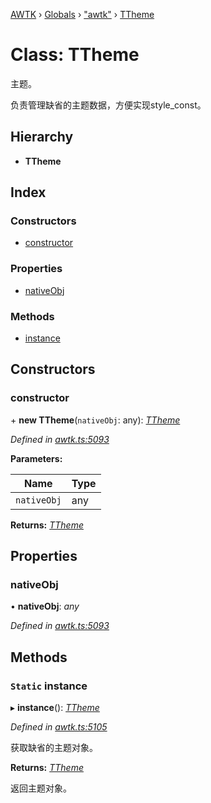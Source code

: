 [AWTK](../README.md) › [Globals](../globals.md) › ["awtk"](../modules/_awtk_.md) › [TTheme](_awtk_.ttheme.md)

# Class: TTheme

主题。

负责管理缺省的主题数据，方便实现style\_const。

## Hierarchy

* **TTheme**

## Index

### Constructors

* [constructor](_awtk_.ttheme.md#constructor)

### Properties

* [nativeObj](_awtk_.ttheme.md#nativeobj)

### Methods

* [instance](_awtk_.ttheme.md#static-instance)

## Constructors

###  constructor

\+ **new TTheme**(`nativeObj`: any): *[TTheme](_awtk_.ttheme.md)*

*Defined in [awtk.ts:5093](https://github.com/zlgopen/awtk-binding/blob/d304871/tools/code_gen/js/output/awtk.ts#L5093)*

**Parameters:**

Name | Type |
------ | ------ |
`nativeObj` | any |

**Returns:** *[TTheme](_awtk_.ttheme.md)*

## Properties

###  nativeObj

• **nativeObj**: *any*

*Defined in [awtk.ts:5093](https://github.com/zlgopen/awtk-binding/blob/d304871/tools/code_gen/js/output/awtk.ts#L5093)*

## Methods

### `Static` instance

▸ **instance**(): *[TTheme](_awtk_.ttheme.md)*

*Defined in [awtk.ts:5105](https://github.com/zlgopen/awtk-binding/blob/d304871/tools/code_gen/js/output/awtk.ts#L5105)*

获取缺省的主题对象。

**Returns:** *[TTheme](_awtk_.ttheme.md)*

返回主题对象。
